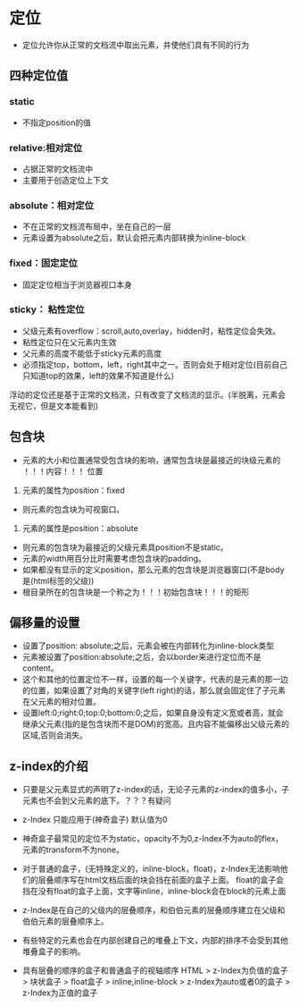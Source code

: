 # 定位

* 定位允许你从正常的文档流中取出元素，并使他们具有不同的行为

## 四种定位值

### static

* 不指定position的值

### relative:相对定位

* 占据正常的文档流中
* 主要用于创造定位上下文

### absolute：相对定位

* 不在正常的文档流布局中，坐在自己的一层
* 元素设置为absolute之后，默认会把元素内部转换为inline-block

### fixed：固定定位

* 固定定位相当于浏览器视口本身

### sticky： 粘性定位

* 父级元素有overflow：scroll,auto,overlay，hidden时，粘性定位会失效。
* 粘性定位只在父元素内生效
* 父元素的高度不能低于sticky元素的高度
* 必须指定top，bottom，left，right其中之一。否则会处于相对定位(目前自己只知道top的效果，left的效果不知道是什么)

浮动的定位还是基于正常的文档流，只有改变了文档流的显示。(半脱离，元素会无视它，但是文本能看到)

## 包含块

* 元素的大小和位置通常受包含块的影响，通常包含块是最接近的块级元素的 ！！！内容！！！ 位置

1. 元素的属性为position：fixed

* 则元素的包含块为可视窗口。

1. 元素的属性是position：absolute

* 则元素的包含块为最接近的父级元素具position不是static。
* 元素的width用百分比时需要考虑包含块的padding。
* 如果都没有显示的定义position，那么元素的包含块是浏览器窗口(不是body是(html标签的父级))
* 根目录所在的包含块是一个称之为！！！初始包含块！！！的矩形

## 偏移量的设置

* 设置了position: absolute;之后，元素会被在内部转化为inline-block类型
* 元素被设置了position:absolute;之后，会以border来进行定位而不是content。
* 这个和其他的位置定位不一样，设置的每一个关键字，代表的是元素的那一边的位置，如果设置了对角的关键字(left right)的话，那么就会固定住了子元素在父元素的相对位置。
* 设置left:0;right:0;top:0;bottom:0;之后，如果自身没有定义宽或者高，就会继承父元素(指的是包含块而不是DOM)的宽高。且内容不能偏移出父级元素的区域,否则会消失。

## z-index的介绍

* 只要是父元素显式的声明了z-index的话，无论子元素的z-index的值多小，子元素也不会到父元素的底下。？？？有疑问

* z-Index 只能应用于(神奇盒子) 默认值为0
* 神奇盒子最常见的定位不为static，opacity不为0,z-Index不为auto的flex，元素的transform不为none。
* 对于普通的盒子，(无特殊定义的，inline-block，float)，z-Index无法影响他们的层叠顺序写在html文档后面的块会挡在前面的盒子上面。
float的盒子会挡在没有float的盒子上面，文字等inline，inline-block会在block的元素上面
* z-Index是在自己的父级内的层叠顺序，和伯伯元素的层叠顺序建立在父级和伯伯元素的层叠顺序上。
* 有些特定的元素也会在内部创建自己的堆叠上下文，内部的排序不会受到其他堆叠盒子的影响。
* 具有层叠的顺序的盒子和普通盒子的视轴顺序
HTML > z-Index为负值的盒子 > 块状盒子 > float盒子 > inline,inline-block > z-Index为auto或者0的盒子 > z-Index为正值的盒子